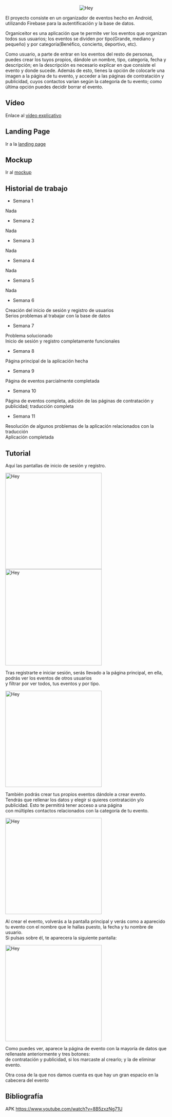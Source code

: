 <p align="center">
  <img src="https://github.com/rodrigolopezramoss/ProyectoFinCiclo-Organiceitor/blob/main/Capturas/titulo.png" alt="Hey"/>
</p>


El proyecto consiste en un organizador de eventos hecho en Android, utilizando Firebase para la autentificación y la base de datos.


Organiceitor es una aplicación que te permite ver los eventos que organizan todos sus usuarios; los eventos se dividen por tipo(Grande, mediano y pequeño) y por categoría(Benéfico, concierto, deportivo, etc).

Como usuario, a parte de entrar en los eventos del resto de personas, puedes crear los tuyos propios, dándole un nombre, tipo, categoría, fecha y descripción; en la descripción es necesario explicar en que consiste el evento y donde sucede. Además de esto, tienes la opción de colocarle una imagen a la página de tu evento, y acceder a las páginas de contratación y publicidad, cuyos contactos varían según la categoría de tu evento; como última opción puedes decidir borrar el evento.


## Vídeo
Enlace al [vídeo explicativo](https://youtu.be/HTveO6Sjwug)
## Landing Page

Ir a la [landing page](https://rodrigolopezramoss.github.io/landingPage/)

## Mockup

Ir al [mockup](https://github.com/rodrigolopezramoss/ProyectoFinCurso-Mockup)


## Historial de trabajo


* Semana 1

Nada

* Semana 2
 
Nada

* Semana 3

Nada

* Semana 4

Nada

* Semana 5

Nada

* Semana 6

Creación del inicio de sesión y registro de usuarios<br>Serios problemas al trabajar con la base de datos

* Semana 7

Problema solucionado<br>Inicio de sesión y registro completamente funcionales

* Semana 8

Página principal de la aplicación hecha

* Semana 9

Página de eventos parcialmente completada

* Semana 10

Página de eventos completa, adición de las páginas de contratación y publicidad; traducción completa

* Semana 11

Resolución de algunos problemas de la aplicación relacionados con la traducción<br>Aplicación completada



## Tutorial

Aquí las pantallas de inicio de sesión y registro.
<p align="start">
  <img src="https://github.com/rodrigolopezramoss/ProyectoFinCiclo-Organiceitor/blob/main/Capturas/CapturaLogin.png" width="300" alt="Hey"/>
  <img src="https://github.com/rodrigolopezramoss/ProyectoFinCiclo-Organiceitor/blob/main/Capturas/CapturaRegister.png" width="300" alt="Hey"/>
</p>


Tras registrarte e iniciar sesión, serás llevado a la página principal, en ella, podrás ver los eventos de otros usuarios <br>y filtrar por ver todos, tus eventos y por tipo.
<p align="start">
  <img src="https://github.com/rodrigolopezramoss/ProyectoFinCiclo-Organiceitor/blob/main/Capturas/CapturaEventos.png" width="300" alt="Hey"/>
</p>


También podrás crear tus propios eventos dándole a crear evento.<br>
Tendrás que rellenar los datos y elegir si quieres contratación y/o publicidad. Esto te permitirá tener acceso a una página <br>con múltiples contactos relacionados con la categoría de tu evento.
<p align="start">
<img src="https://github.com/rodrigolopezramoss/ProyectoFinCiclo-Organiceitor/blob/main/Capturas/CapturaCrearEvento.png" width="300" alt="Hey"/>
</p>


Al crear el evento, volverás a la pantalla principal y verás como a aparecido tu evento con el nombre que le hallas puesto, la fecha y tu nombre de usuario.<br>
Si pulsas sobre él, te aparecera la siguiente pantalla:
<p align="start">
<img src="https://github.com/rodrigolopezramoss/ProyectoFinCiclo-Organiceitor/blob/main/Capturas/CapturaEventoCreado.png" width="300" alt="Hey"/>
</p>
Como puedes ver, aparece la página de evento con la mayoría de datos que rellenaste anteriormente y tres botones: <br>de contratación y publicidad, si los marcaste al crearlo; y la de eliminar evento.


Otra cosa de la que nos damos cuenta es que hay un gran espacio en la cabecera del evento




## Bibliografía

APK https://www.youtube.com/watch?v=8B5zxzNg71U
